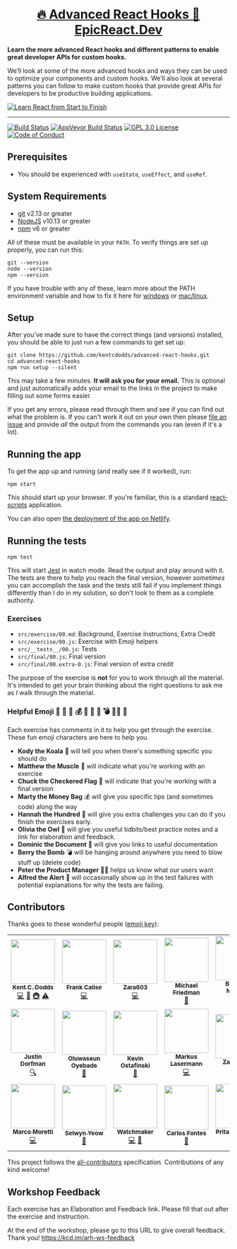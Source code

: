 <div>
  <h1 align="center"><a href="https://epicreact.dev">🔥 Advanced React Hooks 🚀 EpicReact.Dev</a></h1>
  <strong>
    Learn the more advanced React hooks and different patterns to enable great
    developer APIs for custom hooks.
  </strong>
  <p>
    We’ll look at some of the more advanced hooks and ways they can be used to
    optimize your components and custom hooks. We’ll also look at several
    patterns you can follow to make custom hooks that provide great APIs for
    developers to be productive building applications.
  </p>

  <a href="https://epicreact.dev">
    <img
      alt="Learn React from Start to Finish"
      src="https://kentcdodds.com/images/epicreact-promo/er-1.gif"
    />
  </a>
</div>

<hr />

<!-- prettier-ignore-start -->
[![Build Status][build-badge]][build]
[![AppVeyor Build Status][win-build-badge]][win-build]
[![GPL 3.0 License][license-badge]][license]
[![Code of Conduct][coc-badge]][coc]
<!-- prettier-ignore-end -->

## Prerequisites

- You should be experienced with `useState`, `useEffect`, and `useRef`.

## System Requirements

- [git][git] v2.13 or greater
- [NodeJS][node] v10.13 or greater
- [npm][npm] v6 or greater

All of these must be available in your `PATH`. To verify things are set up
properly, you can run this:

```shell
git --version
node --version
npm --version
```

If you have trouble with any of these, learn more about the PATH environment
variable and how to fix it here for [windows][win-path] or
[mac/linux][mac-path].

## Setup

After you've made sure to have the correct things (and versions) installed, you
should be able to just run a few commands to get set up:

```
git clone https://github.com/kentcdodds/advanced-react-hooks.git
cd advanced-react-hooks
npm run setup --silent
```

This may take a few minutes. **It will ask you for your email.** This is
optional and just automatically adds your email to the links in the project to
make filling out some forms easier.

If you get any errors, please read through them and see if you can find out what
the problem is. If you can't work it out on your own then please [file an
issue][issue] and provide _all_ the output from the commands you ran (even if
it's a lot).

## Running the app

To get the app up and running (and really see if it worked), run:

```shell
npm start
```

This should start up your browser. If you're familiar, this is a standard
[react-scripts](https://create-react-app.dev/) application.

You can also open
[the deployment of the app on Netlify](https://advanced-react-hooks.netlify.app/).

## Running the tests

```shell
npm test
```

This will start [Jest](https://jestjs.io/) in watch mode. Read the output and
play around with it. The tests are there to help you reach the final version,
however _sometimes_ you can accomplish the task and the tests still fail if you
implement things differently than I do in my solution, so don't look to them as
a complete authority.

### Exercises

- `src/exercise/00.md`: Background, Exercise Instructions, Extra Credit
- `src/exercise/00.js`: Exercise with Emoji helpers
- `src/__tests__/00.js`: Tests
- `src/final/00.js`: Final version
- `src/final/00.extra-0.js`: Final version of extra credit

The purpose of the exercise is **not** for you to work through all the material.
It's intended to get your brain thinking about the right questions to ask me as
_I_ walk through the material.

### Helpful Emoji 🐨 💪 🏁 💰 💯 🦉 📜 💣 👨‍💼 🚨

Each exercise has comments in it to help you get through the exercise. These fun
emoji characters are here to help you.

- **Kody the Koala** 🐨 will tell you when there's something specific you should
  do
- **Matthew the Muscle** 💪 will indicate what you're working with an exercise
- **Chuck the Checkered Flag** 🏁 will indicate that you're working with a final
  version
- **Marty the Money Bag** 💰 will give you specific tips (and sometimes code)
  along the way
- **Hannah the Hundred** 💯 will give you extra challenges you can do if you
  finish the exercises early.
- **Olivia the Owl** 🦉 will give you useful tidbits/best practice notes and a
  link for elaboration and feedback.
- **Dominic the Document** 📜 will give you links to useful documentation
- **Berry the Bomb** 💣 will be hanging around anywhere you need to blow stuff
  up (delete code)
- **Peter the Product Manager** 👨‍💼 helps us know what our users want
- **Alfred the Alert** 🚨 will occasionally show up in the test failures with
  potential explanations for why the tests are failing.

## Contributors

Thanks goes to these wonderful people
([emoji key](https://github.com/kentcdodds/all-contributors#emoji-key)):

<!-- ALL-CONTRIBUTORS-LIST:START - Do not remove or modify this section -->
<!-- prettier-ignore-start -->
<!-- markdownlint-disable -->
<table>
  <tr>
    <td align="center"><a href="https://kentcdodds.com"><img src="https://avatars.githubusercontent.com/u/1500684?v=3" width="100px;" alt=""/><br /><sub><b>Kent C. Dodds</b></sub></a><br /><a href="https://github.com/kentcdodds/advanced-react-hooks/commits?author=kentcdodds" title="Code">💻</a> <a href="https://github.com/kentcdodds/advanced-react-hooks/commits?author=kentcdodds" title="Documentation">📖</a> <a href="#infra-kentcdodds" title="Infrastructure (Hosting, Build-Tools, etc)">🚇</a> <a href="https://github.com/kentcdodds/advanced-react-hooks/commits?author=kentcdodds" title="Tests">⚠️</a></td>
    <td align="center"><a href="http://frankcalise.com"><img src="https://avatars0.githubusercontent.com/u/374022?v=4" width="100px;" alt=""/><br /><sub><b>Frank Calise</b></sub></a><br /><a href="https://github.com/kentcdodds/advanced-react-hooks/commits?author=frankcalise" title="Code">💻</a></td>
    <td align="center"><a href="https://github.com/Zara603"><img src="https://avatars1.githubusercontent.com/u/4918423?v=4" width="100px;" alt=""/><br /><sub><b>Zara603</b></sub></a><br /><a href="https://github.com/kentcdodds/advanced-react-hooks/commits?author=Zara603" title="Code">💻</a></td>
    <td align="center"><a href="https://github.com/michaelfriedman"><img src="https://avatars3.githubusercontent.com/u/17555926?v=4" width="100px;" alt=""/><br /><sub><b>Michael Friedman</b></sub></a><br /><a href="https://github.com/kentcdodds/advanced-react-hooks/commits?author=michaelfriedman" title="Documentation">📖</a></td>
    <td align="center"><a href="https://bitwise.cool"><img src="https://avatars1.githubusercontent.com/u/20847518?v=4" width="100px;" alt=""/><br /><sub><b>Brandon Newton</b></sub></a><br /><a href="https://github.com/kentcdodds/advanced-react-hooks/commits?author=btnwtn" title="Documentation">📖</a> <a href="https://github.com/kentcdodds/advanced-react-hooks/commits?author=btnwtn" title="Code">💻</a></td>
    <td align="center"><a href="https://github.com/JonathanBruce"><img src="https://avatars3.githubusercontent.com/u/1743411?v=4" width="100px;" alt=""/><br /><sub><b>Jonathan Bruce</b></sub></a><br /><a href="https://github.com/kentcdodds/advanced-react-hooks/commits?author=JonathanBruce" title="Code">💻</a></td>
    <td align="center"><a href="http://team.thebrain.pro"><img src="https://avatars1.githubusercontent.com/u/4002543?v=4" width="100px;" alt=""/><br /><sub><b>Łukasz Gandecki</b></sub></a><br /><a href="https://github.com/kentcdodds/advanced-react-hooks/commits?author=lgandecki" title="Documentation">📖</a></td>
  </tr>
  <tr>
    <td align="center"><a href="https://stackshare.io/jdorfman/decisions"><img src="https://avatars1.githubusercontent.com/u/398230?v=4" width="100px;" alt=""/><br /><sub><b>Justin Dorfman</b></sub></a><br /><a href="#fundingFinding-jdorfman" title="Funding Finding">🔍</a></td>
    <td align="center"><a href="http://motdde.com"><img src="https://avatars1.githubusercontent.com/u/12215060?v=4" width="100px;" alt=""/><br /><sub><b>Oluwaseun Oyebade</b></sub></a><br /><a href="https://github.com/kentcdodds/advanced-react-hooks/commits?author=motdde" title="Documentation">📖</a></td>
    <td align="center"><a href="http://kevinostafinski.com"><img src="https://avatars0.githubusercontent.com/u/28754130?v=4" width="100px;" alt=""/><br /><sub><b>Kevin Ostafinski</b></sub></a><br /><a href="https://github.com/kentcdodds/advanced-react-hooks/commits?author=kevscript" title="Documentation">📖</a></td>
    <td align="center"><a href="https://github.com/Snaptags"><img src="https://avatars1.githubusercontent.com/u/1249745?v=4" width="100px;" alt=""/><br /><sub><b>Markus Lasermann</b></sub></a><br /><a href="https://github.com/kentcdodds/advanced-react-hooks/commits?author=Snaptags" title="Code">💻</a></td>
    <td align="center"><a href="https://zacjones.io"><img src="https://avatars2.githubusercontent.com/u/6188161?v=4" width="100px;" alt=""/><br /><sub><b>Zac Jones</b></sub></a><br /><a href="https://github.com/kentcdodds/advanced-react-hooks/commits?author=zacjones93" title="Documentation">📖</a></td>
    <td align="center"><a href="https://ricardobusquet.com"><img src="https://avatars1.githubusercontent.com/u/7198302?v=4" width="100px;" alt=""/><br /><sub><b>Ricardo Busquet</b></sub></a><br /><a href="https://github.com/kentcdodds/advanced-react-hooks/commits?author=rbusquet" title="Code">💻</a></td>
    <td align="center"><a href="https://kylereblora.github.io/"><img src="https://avatars2.githubusercontent.com/u/33372538?v=4" width="100px;" alt=""/><br /><sub><b>Kyle Matthew Reblora</b></sub></a><br /><a href="https://github.com/kentcdodds/advanced-react-hooks/commits?author=kylereblora" title="Documentation">📖</a></td>
  </tr>
  <tr>
    <td align="center"><a href="https://github.com/marcosvega91"><img src="https://avatars2.githubusercontent.com/u/5365582?v=4" width="100px;" alt=""/><br /><sub><b>Marco Moretti</b></sub></a><br /><a href="https://github.com/kentcdodds/advanced-react-hooks/commits?author=marcosvega91" title="Code">💻</a></td>
    <td align="center"><a href="https://github.com/nywleswoey"><img src="https://avatars3.githubusercontent.com/u/28249994?v=4" width="100px;" alt=""/><br /><sub><b>Selwyn Yeow</b></sub></a><br /><a href="https://github.com/kentcdodds/advanced-react-hooks/commits?author=nywleswoey" title="Documentation">📖</a></td>
    <td align="center"><a href="https://github.com/gugol2"><img src="https://avatars0.githubusercontent.com/u/4933016?v=4" width="100px;" alt=""/><br /><sub><b>Watchmaker</b></sub></a><br /><a href="https://github.com/kentcdodds/advanced-react-hooks/commits?author=gugol2" title="Code">💻</a> <a href="https://github.com/kentcdodds/advanced-react-hooks/commits?author=gugol2" title="Documentation">📖</a></td>
    <td align="center"><a href="https://fonstack.dev/"><img src="https://avatars3.githubusercontent.com/u/35873992?v=4" width="100px;" alt=""/><br /><sub><b>Carlos Fontes</b></sub></a><br /><a href="https://github.com/kentcdodds/advanced-react-hooks/issues?q=author%3Afonstack" title="Bug reports">🐛</a></td>
    <td align="center"><a href="https://www.linkedin.com/in/pritamsangani/"><img src="https://avatars3.githubusercontent.com/u/22857896?v=4" width="100px;" alt=""/><br /><sub><b>Pritam Sangani</b></sub></a><br /><a href="https://github.com/kentcdodds/advanced-react-hooks/commits?author=PritamSangani" title="Code">💻</a></td>
    <td align="center"><a href="http://wbeuil.com"><img src="https://avatars1.githubusercontent.com/u/8110579?v=4" width="100px;" alt=""/><br /><sub><b>William BEUIL</b></sub></a><br /><a href="https://github.com/kentcdodds/advanced-react-hooks/commits?author=wbeuil" title="Documentation">📖</a></td>
    <td align="center"><a href="https://github.com/emzoumpo"><img src="https://avatars2.githubusercontent.com/u/2103443?v=4" width="100px;" alt=""/><br /><sub><b>Emmanouil Zoumpoulakis</b></sub></a><br /><a href="https://github.com/kentcdodds/advanced-react-hooks/commits?author=emzoumpo" title="Documentation">📖</a></td>
  </tr>
</table>

<!-- markdownlint-enable -->
<!-- prettier-ignore-end -->
<!-- ALL-CONTRIBUTORS-LIST:END -->

This project follows the
[all-contributors](https://github.com/kentcdodds/all-contributors)
specification. Contributions of any kind welcome!

## Workshop Feedback

Each exercise has an Elaboration and Feedback link. Please fill that out after
the exercise and instruction.

At the end of the workshop, please go to this URL to give overall feedback.
Thank you! https://kcd.im/arh-ws-feedback

<!-- prettier-ignore-start -->
[npm]: https://www.npmjs.com/
[node]: https://nodejs.org
[git]: https://git-scm.com/
[build-badge]: https://img.shields.io/travis/kentcdodds/advanced-react-hooks.svg?style=flat-square&logo=travis
[build]: https://travis-ci.org/kentcdodds/advanced-react-hooks
[license-badge]: https://img.shields.io/badge/license-GPL%203.0%20License-blue.svg?style=flat-square
[license]: https://github.com/kentcdodds/advanced-react-hooks/blob/main/LICENSE
[coc-badge]: https://img.shields.io/badge/code%20of-conduct-ff69b4.svg?style=flat-square
[coc]: https://github.com/kentcdodds/advanced-react-hooks/blob/main/CODE_OF_CONDUCT.md
[emojis]: https://github.com/kentcdodds/all-contributors#emoji-key
[all-contributors]: https://github.com/kentcdodds/all-contributors
[win-path]: https://www.howtogeek.com/118594/how-to-edit-your-system-path-for-easy-command-line-access/
[mac-path]: http://stackoverflow.com/a/24322978/971592
[issue]: https://github.com/kentcdodds/advanced-react-hooks/issues/new
[win-build-badge]: https://img.shields.io/appveyor/ci/kentcdodds/advanced-react-hooks.svg?style=flat-square&logo=appveyor
[win-build]: https://ci.appveyor.com/project/kentcdodds/advanced-react-hooks
<!-- prettier-ignore-end -->
